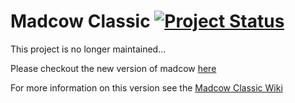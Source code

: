 # Madcow Classic [![Project Status](http://stillmaintained.com/4impact/madcow-classic.png)](http://stillmaintained.com/4impact/madcow-classic)

This project is no longer maintained... 

Please checkout the new version of madcow [here](https://github.com/4impact/madcow)

For more information on this version see the [Madcow Classic Wiki](https://github.com/4impact/madcow-classic/wiki)

